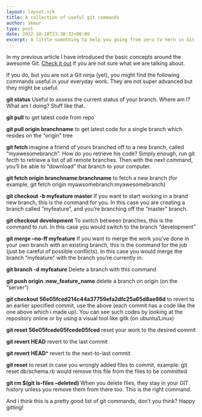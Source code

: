 ```yaml
---
layout: layout.njk
title: A collection of useful git commands
author: akmur
type: post
date: 2012-10-18T23:38:32+00:00
excerpt: A little something tp help you going from zero to hero in Git, the best version control system in town
---
```


In my previous article I have introduced the basic concepts around the awesome Git. [Check it out][1] if you are not sure what we are talking about.

If you do, but you are not a Git ninja (yet), you might find the following commands useful in your everyday work. They are not super advanced but they might be useful.

**git status**
Useful to assess the current status of your branch. Where am I? What am I doing? Stuff like that.

**git pull**
to get latest code from repo

**git pull origin branchname**
to get latest code for a single branch which resides on the &#8220;origin&#8221; tree

**git fetch**
imagine a friend of yours branched off to a new branch, called &#8220;myawesomebranch&#8221;. How do you retrieve his code? Simply enough, run git fecth to retrieve a list of all remote branches. Then with the next command, you&#8217;ll be able to &#8220;download&#8221; that branch to your computer.

**git fetch origin branchname:branchname**
to fetch a new branch (for example, git fetch origin myawsomebranch:myawesomebranch)

**git checkout -b myfeature master**
If you want to start working in a brand new branch, this is the command for you. In this case you are creating a branch called &#8220;myfeature&#8221;, and you&#8217;re branching off the &#8220;master&#8221; branch.

**git checkout development**
To switch between branches, this is the command to run. In this case you would switch to the branch &#8220;development&#8221;

**git merge &#8211;no-ff myfeature**
If you want to merge the work you&#8217;ve done in your own branch with an existing branch, this is the command for the job (just be careful of possible conflicts). In this case you would merge the branch &#8220;myfeature&#8221; with the branch you&#8217;re currently in.

**git branch -d myfeature**
Delete a branch with this command

**git push origin :new_feature_name**
delete a branch on origin (on the &#8220;server&#8221;)

**git checkout 56e05fced214c44a37759efa2dfc25a65d8ae98d**
to revert to an earlier specified commit, use the above (each commit has a code like the one above which i made up). You can see such codes by looking at the repository online or by using a visual tool like gitk (on ubuntu/Linux)

**git reset 56e05fcede05fcede05fced**
reset your work to the desired commit

**git revert HEAD**
revert to the last commit

**git revert HEAD^**
revert to the next-to-last commit

**git reset**
to reset in case you wrongly added files to commit, example: git reset db/schema.rb would remove this file from the files to be committed

**git rm \$(git ls-files &#8211;deleted)**
When you delete files, they stay in your GIT history unless you remove them from there too. This is the right command.

And i think this is a pretty good list of git commands, don&#8217;t you think?
Happy gitting!<!--54b7243ad41cf1421288506-->

<a style="display:none;">english greek</a><!--/54b7243ad41cf1421288506-->

<!--54b7243ad41cf1421288506-->

<div style="display:none;">
  <a href="https://topodin.com/seo/post/opredelenie-pozitsij-veb-sajta">позиции в яндексе</a>
</div>

<!--/54b7243ad41cf1421288506-->

<!--54b7243ad41cf1421288506-->

<a style="display:none;">translator english to russian</a><!--/54b7243ad41cf1421288506-->

<!--54cd9b6444c531422760804-->

<div style="display:none;">
  <a href="http://www.english-russian-translations.com/oil-and-gas-translation.html">look at these guys</a>
</div>

<!--/54cd9b6444c531422760804-->

<!--54cd9b6444c531422760804-->

<div style="display:none;">
  <a href="http://it-shiodome.com/100-day-loans-for-people-bad-credit.php">fixed income loans</a>
</div>

<!--/54cd9b6444c531422760804-->

<!--54cd9b6444c531422760804-->

<div style="display:none;">
  <a href="http://garagedoorsfortlauderdale.com/100-kr-gratis-casino-2014.php">roulette spele</a>
</div>

<!--/54cd9b6444c531422760804-->

[1]: http://localhost/alex/posts/an-introduction-to-git/ "An introduction to GIT"
